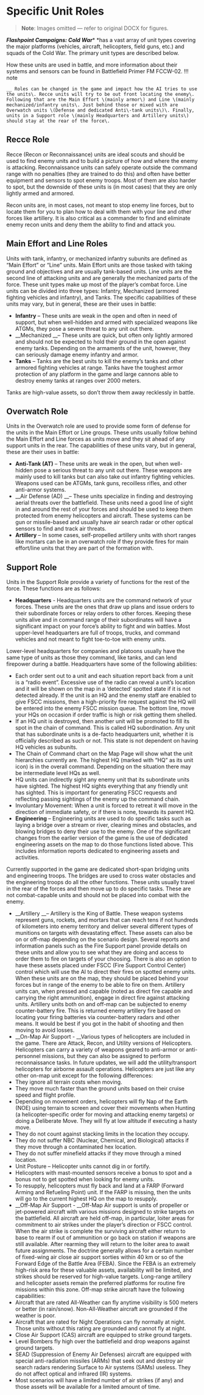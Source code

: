 # Specific Unit Roles

> **Note**: Images omitted — refer to original DOCX for figures.


__*Flashpoint Campaigns: Cold War*__* *has a vast array of unit types covering the major platforms \(vehicles, aircraft, helicopters, field guns, etc\.\) and squads of the Cold War\. The primary unit types are described below\.

How these units are used in battle, and more information about their systems and sensors can be found in Battlefield Primer FM FCCW\-02\.
!!! note

    __ Roles can be changed in the game and impact how the AI tries to use the units\. Recce units will try to be out front locating the enemy\. Following that are the Main Effort \(mainly armor\) and Line \(mainly mechanized/infantry units\. Just behind those or mixed with are Overwatch units \(Defense and dedicated Anti\-tank units\)\. Finally, units in a Support role \(mainly Headquarters and Artillery units\) should stay at the rear of the force\.


## Recce Role

Recce \(Recon or Reconnaissance\) units are ideal scouts and should be used to find enemy units and to build a picture of how and where the enemy is attacking\. Reconnaissance units can safely operate outside the command range with no penalties \(they are trained to do this\) and often have better equipment and sensors to spot enemy troops\. Most of them are also harder to spot, but the downside of these units is \(in most cases\) that they are only lightly armed and armored\. 

Recon units are, in most cases, not meant to stop enemy line forces, but to locate them for you to plan how to deal with them with your line and other forces like artillery\. It is also critical as a commander to find and eliminate enemy recon units and deny them the ability to find and attack you\.

## Main Effort and Line Roles

Units with tank, infantry, or mechanized infantry subunits are defined as “Main Effort” or “Line” units\. Main Effort units are those tasked with taking ground and objectives and are usually tank\-based units\. Line units are the second line of attacking units and are generally the mechanized parts of the force\. These unit types make up most of the player’s combat force\. Line units can be divided into three types: Infantry, Mechanized \(armored fighting vehicles and infantry\), and Tanks\. The specific capabilities of these units may vary, but in general, these are their uses in battle: 

- __Infantry__ – These units are weak in the open and often in need of support, but when well\-hidden and armed with specialized weapons like ATGMs, they pose a severe threat to any unit out there\. 
- __Mechanized __– These units are quick, but often only lightly armored and should not be expected to hold their ground in the open against enemy tanks\. Depending on the armaments of the unit, however, they can seriously damage enemy infantry and armor\. 
- __Tanks__ – Tanks are the best units to kill the enemy’s tanks and other armored fighting vehicles at range\. Tanks have the toughest armor protection of any platform in the game and large cannons able to destroy enemy tanks at ranges over 2000 meters\.

Tanks are high\-value assets, so don’t throw them away recklessly in battle\.

## Overwatch Role

Units in the Overwatch role are used to provide some form of defense for the units in the Main Effort or Line groups\. These units usually follow behind the Main Effort and Line forces as units move and they sit ahead of any support units in the rear\. The capabilities of these units vary, but in general, these are their uses in battle: 

- __Anti\-Tank \(AT\)__ – These units are weak in the open, but when well\-hidden pose a serious threat to any unit out there\. These weapons are mainly used to kill tanks but can also take out infantry fighting vehicles\. Weapons used can be ATGMs, tank guns, recoilless rifles, and other anti\-armor systems\. 
- __Air Defense \(AD\) __– These units specialize in finding and destroying aerial threats over the battlefield\. These units need a good line of sight in and around the rest of your forces and should be used to keep them protected from enemy helicopters and aircraft\. These systems can be gun or missile\-based and usually have air search radar or other optical sensors to find and track air threats\. 
- __Artillery__ – In some cases, self\-propelled artillery units with short ranges like mortars can be in an overwatch role if they provide fires for main effort/line units that they are part of the formation with\.

## Support Role 

Units in the Support Role provide a variety of functions for the rest of the force\. These functions are as follows:

- __Headquarters__ \- Headquarters units are the command network of your forces\. These units are the ones that draw up plans and issue orders to their subordinate forces or relay orders to other forces\. Keeping these units alive and in command range of their subordinates will have a significant impact on your force’s ability to fight and win battles\. Most upper\-level headquarters are full of troops, trucks, and command vehicles and not meant to fight toe\-to\-toe with enemy units\.

Lower\-level headquarters for companies and platoons usually have the same type of units as those they command, like tanks, and can lend firepower during a battle\. Headquarters have some of the following abilities:

- Each order sent out to a unit and each situation report back from a unit is a “radio event”\. Excessive use of the radio can reveal a unit’s location and it will be shown on the map in a ‘detected’ spotted state if it is not detected already\. If the unit is an HQ and the enemy staff are enabled to give FSCC missions, then a high\-priority fire request against the HQ will be entered into the enemy FSCC mission queue\. The bottom line, move your HQs on occasion if order traffic is high or risk getting them shelled\. 
- If an HQ unit is destroyed, then another unit will be promoted to fill its spot in the chain of command\. This is called HQ subordination\. Any unit that has subordinate units is a de\-facto headquarters unit, whether it is officially described as such or not\. This state is not dependent on having HQ vehicles as subunits\. 
- The Chain of Command chart on the Map Page will show what the unit hierarchies currently are\. The highest HQ \(marked with “HQ” as its unit icon\) is in the overall command\. Depending on the situation there may be intermediate level HQs as well\. 
- HQ units can indirectly sight any enemy unit that its subordinate units have sighted\. The highest HQ sights everything that any friendly unit has sighted\. This is important for generating FSCC requests and reflecting passing sightings of the enemy up the command chain\. 
- Involuntary Movement: When a unit is forced to retreat it will move in the direction of immediate safety, or if there is none, towards its parent HQ\.
- __Engineering__ – Engineering units are used to do specific tasks such as laying a bridge over a stream or river, clearing mines and obstacles, and blowing bridges to deny their use to the enemy\. One of the significant changes from the earlier version of the game is the use of dedicated engineering assets on the map to do those functions listed above\. This includes information reports dedicated to engineering assets and activities\.

Currently supported in the game are dedicated short\-span bridging units and engineering troops\. The bridges are used to cross water obstacles and the engineering troops do all the other functions\. These units usually travel in the rear of the forces and then move up to do specific tasks\. These are not combat\-capable units and should not be placed into combat with the enemy\.

- __Artillery __– Artillery is the King of Battle\. These weapon systems represent guns, rockets, and mortars that can reach tens if not hundreds of kilometers into enemy territory and deliver several different types of munitions on targets with devastating effect\. These assets can also be on or off\-map depending on the scenario design\. Several reports and information panels such as the Fire Support panel provide details on these units and allow you to see what they are doing and access to order them to fire on targets of your choosing\. There is also an option to have these assets placed under FSCC \(Fire Support Control Center\) control which will use the AI to direct their fires on spotted enemy units\. When these units are on the map, they should be placed behind your forces but in range of the enemy to be able to fire on them\. Artillery units can, when pressed and capable \(noted as direct fire capable and carrying the right ammunition\), engage in direct fire against attacking units\. Artillery units both on and off\-map can be subjected to enemy counter\-battery fire\. This is returned enemy artillery fire based on locating your firing batteries via counter\-battery radars and other means\. It would be best if you got in the habit of shooting and then moving to avoid losses\.
- __On\-Map Air Support \- __Various types of helicopters are included in the game\. There are Attack, Recon, and Utility versions of Helicopters\. Helicopters can carry a variety of weapons geared to anti\-armor or anti\-personnel missions, but they can also be assigned to perform reconnaissance tasks\. In future updates, we will add the utility/transport helicopters for airborne assault operations\. Helicopters are just like any other on\-map unit except for the following differences:
- They ignore all terrain costs when moving\.
- They move much faster than the ground units based on their cruise speed and flight profile\.
- Depending on movement orders, helicopters will fly Nap of the Earth \(NOE\) using terrain to screen and cover their movements when Hunting \(a helicopter\-specific order for moving and attacking enemy targets\) or doing a Deliberate Move\. They will fly at low altitude if executing a hasty move\.
- They do not count against stacking limits in the location they occupy\.
- They do not suffer NBC \(Nuclear, Chemical, and Biological\) attacks if they move through a contaminated hex location\.
- They do not suffer minefield attacks if they move through a mined location\.
- Unit Posture – Helicopter units cannot dig in or fortify\.
- Helicopters with mast\-mounted sensors receive a bonus to spot and a bonus not to get spotted when looking for enemy units\.
- To resupply, helicopters must fly back and land at a FARP \(Forward Arming and Refueling Point\) unit\. If the FARP is missing, then the units will go to the current highest HQ on the map to resupply\.
- __Off\-Map Air Support \- __Off\-Map Air support is units of propeller or jet\-powered aircraft with various missions designed to strike targets on the battlefield\. All aircraft are held off\-map, in particular, loiter areas for commitment to air strikes under the player’s direction or FSCC control\. When the air strike is complete the surviving aircraft either return to base to rearm if out of ammunition or go back on station if weapons are still available\. After rearming they will return to the loiter area to await future assignments\. The doctrine generally allows for a certain number of fixed\-wing air close air support sorties within 40 km or so of the Forward Edge of the Battle Area \(FEBA\)\. Since the FEBA is an extremely high\-risk area for these valuable assets, availability will be limited, and strikes should be reserved for high\-value targets\. Long\-range artillery and helicopter assets remain the preferred platforms for routine fire missions within this zone\. Off\-map strike aircraft have the following capabilities:
- Aircraft that are rated All\-Weather can fly anytime visibility is 500 meters or better \(in rain/snow\)\. Non\-All\-Weather aircraft are grounded if the weather is poor\. 
- Aircraft that are rated for Night Operations can fly normally at night\. Those units without this rating are grounded and cannot fly at night\.
- Close Air Support \(CAS\) aircraft are equipped to strike ground targets\.
- Level Bombers fly high over the battlefield and drop weapons against ground targets\.
- SEAD \(Suppression of Enemy Air Defenses\) aircraft are equipped with special anti\-radiation missiles \(ARMs\) that seek out and destroy air search radars rendering Surface to Air systems \(SAMs\) useless\. They do not affect optical and infrared \(IR\) systems\.
- Most scenarios will have a limited number of air strikes \(if any\) and those assets will be available for a limited amount of time\.


